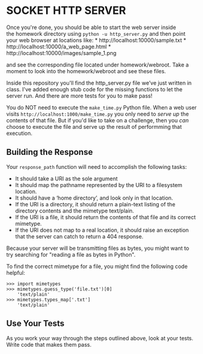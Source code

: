 # SOCKET HTTP SERVER

Once you're done, you should be able to start the web server inside the homework directory using `python -u http_server.py` and then point your web browser at locations like:
	* http://localhost:10000/sample.txt
	* http://localhost:10000/a_web_page.html
	* http://localhost:10000/images/sample_1.png

and see the corresponding file located under homework/webroot. Take a moment to look into the homework/webroot and see these files. 

Inside this repository you'll find the http_server.py file we’ve just written in class. I've added enough stub code for the missing functions to let the server run. And there are more tests for you to make pass!

You do NOT need to execute the `make_time.py` Python file. When a web user visits `http://localhost:1000/make_time.py` you only need to _serve up_ the contents of that file. But if you'd like to take on a challenge, then you _can_ choose to execute the file and serve up the result of performming that execution.


## Building the Response

Your `response_path` function will need to accomplish the following tasks:

  * It should take a URI as the sole argument
  * It should map the pathname represented by the URI to a filesystem location.
  * It should have a ‘home directory’, and look only in that location.
  * If the URI is a directory, it should return a plain-text listing of the directory contents and the mimetype text/plain.
  * If the URI is a file, it should return the contents of that file and its correct mimetype.
  * If the URI does not map to a real location, it should raise an exception that the server can catch to return a 404 response.

Because your server will be transmitting files as bytes, you might want to try searching for "reading a file as bytes in Python".

To find the correct mimetype for a file, you might find the following code helpful:

```
>>> import mimetypes
>>> mimetypes.guess_type('file.txt')[0]
    'text/plain'
>>> mimetypes.types_map['.txt']
    'text/plain'
```

## Use Your Tests

As you work your way through the steps outlined above, look at your tests. Write code that makes them pass.

